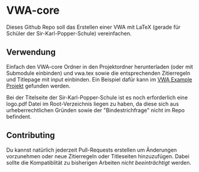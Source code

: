 # VWA-core
Dieses Github Repo soll das Erstellen einer VWA mit LaTeX (gerade für Schüler der Sir-Karl-Popper-Schule) vereinfachen.

## Verwendung
Einfach den VWA-core Ordner in den Projektordner herunterladen (oder mit Submodule einbinden) und vwa.tex sowie die entsprechenden Zitierregeln und Titlepage mit input einbinden.
Ein Beispiel dafür kann im [VWA Example Projekt](https://github.com/bernikr/VWA-example) gefunden werden.

Bei der Titelseite der Sir-Karl-Popper-Schule ist es noch erforderlich eine logo.pdf Datei im Root-Verzeichnis liegen zu haben, da diese sich aus urheberrechtlichen Gründen sowie der "Bindestrichfrage" nicht im Repo befindent.

## Contributing
Du kannst natürlich jederzeit Pull-Requests erstellen um Änderungen vorzunehmen oder neue Zitierregeln oder Titleseiten hinzuzufügen.
Dabei sollte die Kompatiblität zu bisherigen Arbeiten *nicht beeinträchtigt* werden.
